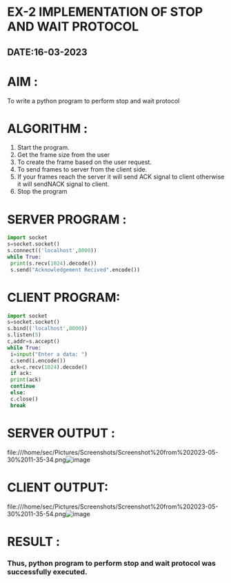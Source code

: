 # EX-2 IMPLEMENTATION OF STOP AND WAIT PROTOCOL

## DATE:16-03-2023

# AIM :
 To write a python program to perform stop and wait protocol

# ALGORITHM :

 1. Start the program.
 2. Get the frame size from the user
 3. To create the frame based on the user request.
 4. To send frames to server from the client side.
 5. If your frames reach the server it will send ACK signal to client otherwise it will sendNACK signal to client.
 6. Stop the program


# SERVER PROGRAM :
```py
import socket
s=socket.socket()
s.connect(('localhost',8000))
while True:
 print(s.recv(1024).decode())
 s.send("Acknowledgement Recived".encode())
```
# CLIENT PROGRAM:
```py
import socket
s=socket.socket()
s.bind(('localhost',8000))
s.listen(5)
c,addr=s.accept()
while True:
 i=input("Enter a data: ")
 c.send(i.encode())
 ack=c.recv(1024).decode()
 if ack:
 print(ack)
 continue
 else:
 c.close()
 break
```

# SERVER OUTPUT :
file:///home/sec/Pictures/Screenshots/Screenshot%20from%202023-05-30%2011-35-34.png![image](https://github.com/ARJUN19122004/EX-2/assets/119429483/8ba0ab9a-19cf-4e18-91a7-793738635ce9)

# CLIENT OUTPUT:
file:///home/sec/Pictures/Screenshots/Screenshot%20from%202023-05-30%2011-35-54.png![image](https://github.com/ARJUN19122004/EX-2/assets/119429483/24541677-affe-4abe-b6bb-f8e7ab1a4047)

# RESULT :
### Thus, python program to perform stop and wait protocol was successfully executed.
